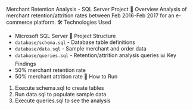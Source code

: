 Merchant Retention Analysis - SQL Server Project
📌 Overview
Analysis of merchant retention/attrition rates between Feb 2016-Feb 2017 for an e-commerce platform.
🛠️ Technologies Used
- Microsoft SQL Server
📂 Project Structure
- `database/schema.sql` - Database table definitions
- `database/data.sql` - Sample merchant and order data
- `database/queries.sql` - Retention/attrition analysis queries
📊 Key Findings
- 50% merchant retention rate
- 50% merchant attrition rate
🚀 How to Run
1. Execute schema.sql to create tables
2. Run data.sql to populate sample data
3. Execute queries.sql to see the analysis
